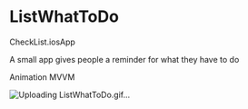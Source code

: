# ListWhatToDo
CheckList.iosApp

A small app gives people a reminder for what they have to do

Animation
MVVM

![Uploading ListWhatToDo.gif…]()
